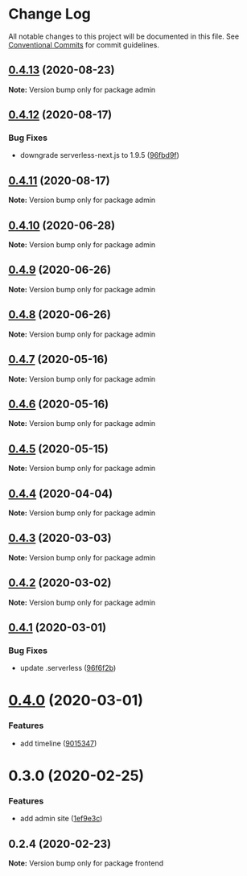 # Change Log

All notable changes to this project will be documented in this file.
See [Conventional Commits](https://conventionalcommits.org) for commit guidelines.

## [0.4.13](https://github.com/banyudu/blog/compare/admin@0.4.12...admin@0.4.13) (2020-08-23)

**Note:** Version bump only for package admin





## [0.4.12](https://github.com/banyudu/blog/compare/admin@0.4.11...admin@0.4.12) (2020-08-17)


### Bug Fixes

* downgrade serverless-next.js to 1.9.5 ([96fbd9f](https://github.com/banyudu/blog/commit/96fbd9fbeca7ff5e3af2247d668aa962db0cd072))





## [0.4.11](https://github.com/banyudu/blog/compare/admin@0.4.10...admin@0.4.11) (2020-08-17)

**Note:** Version bump only for package admin





## [0.4.10](https://github.com/banyudu/blog/compare/admin@0.4.9...admin@0.4.10) (2020-06-28)

**Note:** Version bump only for package admin





## [0.4.9](https://github.com/banyudu/blog/compare/admin@0.4.8...admin@0.4.9) (2020-06-26)

**Note:** Version bump only for package admin





## [0.4.8](https://github.com/banyudu/blog/compare/admin@0.4.7...admin@0.4.8) (2020-06-26)

**Note:** Version bump only for package admin





## [0.4.7](https://github.com/banyudu/blog/compare/admin@0.4.6...admin@0.4.7) (2020-05-16)

**Note:** Version bump only for package admin





## [0.4.6](https://github.com/banyudu/blog/compare/admin@0.4.5...admin@0.4.6) (2020-05-16)

**Note:** Version bump only for package admin





## [0.4.5](https://github.com/banyudu/blog/compare/admin@0.4.4...admin@0.4.5) (2020-05-15)

**Note:** Version bump only for package admin





## [0.4.4](https://github.com/banyudu/blog/compare/admin@0.4.3...admin@0.4.4) (2020-04-04)

**Note:** Version bump only for package admin





## [0.4.3](https://github.com/banyudu/blog/compare/admin@0.4.2...admin@0.4.3) (2020-03-03)

**Note:** Version bump only for package admin





## [0.4.2](https://github.com/banyudu/blog/compare/admin@0.4.1...admin@0.4.2) (2020-03-02)

**Note:** Version bump only for package admin





## [0.4.1](https://github.com/banyudu/blog/compare/admin@0.4.0...admin@0.4.1) (2020-03-01)


### Bug Fixes

* update .serverless ([96f6f2b](https://github.com/banyudu/blog/commit/96f6f2b1df5f8c08d673c2ac1071d145b1ee432e))





# [0.4.0](https://github.com/banyudu/blog/compare/admin@0.3.0...admin@0.4.0) (2020-03-01)


### Features

* add timeline ([9015347](https://github.com/banyudu/blog/commit/9015347366563e3d98ce71f811fef83d69df69aa))





# 0.3.0 (2020-02-25)


### Features

* add admin site ([1ef9e3c](https://github.com/banyudu/blog/commit/1ef9e3cde60ff4dc842ff598b8fd4dd909c5de6a))





## 0.2.4 (2020-02-23)

**Note:** Version bump only for package frontend
